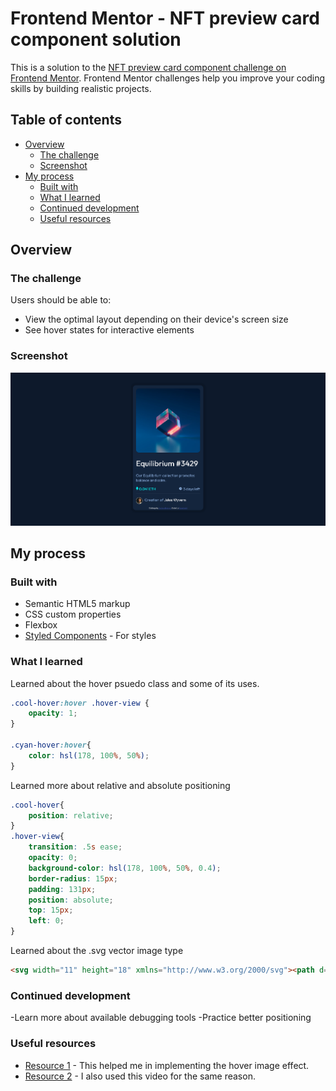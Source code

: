 # Frontend Mentor - NFT preview card component solution

This is a solution to the [NFT preview card component challenge on Frontend Mentor](https://www.frontendmentor.io/challenges/nft-preview-card-component-SbdUL_w0U). Frontend Mentor challenges help you improve your coding skills by building realistic projects. 

## Table of contents

- [Overview](#overview)
  - [The challenge](#the-challenge)
  - [Screenshot](#screenshot)
- [My process](#my-process)
  - [Built with](#built-with)
  - [What I learned](#what-i-learned)
  - [Continued development](#continued-development)
  - [Useful resources](#useful-resources)

## Overview

### The challenge

Users should be able to:

- View the optimal layout depending on their device's screen size
- See hover states for interactive elements

### Screenshot

![](./Screenshot.png)

## My process

### Built with

- Semantic HTML5 markup
- CSS custom properties
- Flexbox
- [Styled Components](https://styled-components.com/) - For styles

### What I learned
Learned about the hover psuedo class and some of its uses.

```css
.cool-hover:hover .hover-view {
    opacity: 1;
}

.cyan-hover:hover{
    color: hsl(178, 100%, 50%);
}
```
Learned more about relative and absolute positioning
```css
.cool-hover{
    position: relative;
}
.hover-view{
    transition: .5s ease;
    opacity: 0;
    background-color: hsl(178, 100%, 50%, 0.4);
    border-radius: 15px;
    padding: 131px;
    position: absolute;
    top: 15px;
    left: 0;
}
```
Learned about the .svg vector image type

```html
<svg width="11" height="18" xmlns="http://www.w3.org/2000/svg"><path d="M11 10.216 5.5 18 0 10.216l5.5 3.263 5.5-3.262ZM5.5 0l5.496 9.169L5.5 12.43 0 9.17 5.5 0Z" fill="#00FFF8"/></svg>
```

### Continued development
-Learn more about available debugging tools
-Practice better positioning

### Useful resources

- [Resource 1](https://www.w3schools.com/howto/tryit.asp?filename=tryhow_css_image_overlay_opacity) - This helped me in implementing the hover image effect.
- [Resource 2](https://www.youtube.com/watch?v=XEhR_EfKI7o) - I also used this video for the same reason.